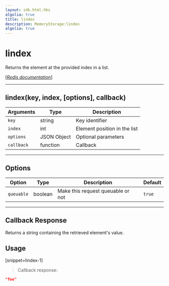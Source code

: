 ```yaml
---
layout: sdk.html.hbs
algolia: true
title: lindex
description: MemoryStorage:lindex
algolia: true
---
```

  

# lindex
Returns the element at the provided index in a list.

[[_Redis documentation_]](https://redis.io/commands/lindex)

---

## lindex(key, index, [options], callback)

| Arguments | Type | Description |
|---------------|---------|----------------------------------------|
| `key` | string | Key identifier |
| `index` | int | Element position in the list |
| `options` | JSON Object | Optional parameters |
| `callback` | function | Callback |

---

## Options

| Option | Type | Description | Default |
|---------------|---------|----------------------------------------|---------|
| `queuable` | boolean | Make this request queuable or not  | `true` |

---

## Callback Response

Returns a string containing the retrieved element's value.

## Usage

[snippet=lindex-1]
> Callback response:

```json
"foo"
```